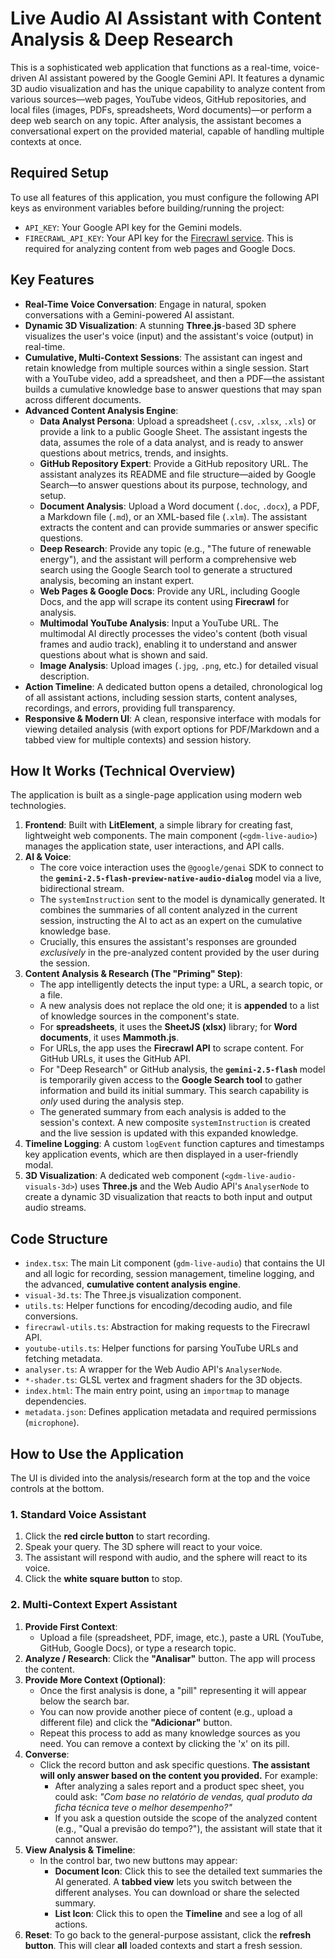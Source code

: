 # Live Audio AI Assistant with Content Analysis & Deep Research

This is a sophisticated web application that functions as a real-time, voice-driven AI assistant powered by the Google Gemini API. It features a dynamic 3D audio visualization and has the unique capability to analyze content from various sources—web pages, YouTube videos, GitHub repositories, and local files (images, PDFs, spreadsheets, Word documents)—or perform a deep web search on any topic. After analysis, the assistant becomes a conversational expert on the provided material, capable of handling multiple contexts at once.

## Required Setup

To use all features of this application, you must configure the following API keys as environment variables before building/running the project:

-   `API_KEY`: Your Google API key for the Gemini models.
-   `FIRECRAWL_API_KEY`: Your API key for the [Firecrawl service](https://firecrawl.dev/). This is required for analyzing content from web pages and Google Docs.

## Key Features

-   **Real-Time Voice Conversation**: Engage in natural, spoken conversations with a Gemini-powered AI assistant.
-   **Dynamic 3D Visualization**: A stunning **Three.js**-based 3D sphere visualizes the user's voice (input) and the assistant's voice (output) in real-time.
-   **Cumulative, Multi-Context Sessions**: The assistant can ingest and retain knowledge from multiple sources within a single session. Start with a YouTube video, add a spreadsheet, and then a PDF—the assistant builds a cumulative knowledge base to answer questions that may span across different documents.
-   **Advanced Content Analysis Engine**:
    -   **Data Analyst Persona**: Upload a spreadsheet (`.csv`, `.xlsx`, `.xls`) or provide a link to a public Google Sheet. The assistant ingests the data, assumes the role of a data analyst, and is ready to answer questions about metrics, trends, and insights.
    -   **GitHub Repository Expert**: Provide a GitHub repository URL. The assistant analyzes its README and file structure—aided by Google Search—to answer questions about its purpose, technology, and setup.
    -   **Document Analysis**: Upload a Word document (`.doc`, `.docx`), a PDF, a Markdown file (`.md`), or an XML-based file (`.xlm`). The assistant extracts the content and can provide summaries or answer specific questions.
    -   **Deep Research**: Provide any topic (e.g., "The future of renewable energy"), and the assistant will perform a comprehensive web search using the Google Search tool to generate a structured analysis, becoming an instant expert.
    -   **Web Pages & Google Docs**: Provide any URL, including Google Docs, and the app will scrape its content using **Firecrawl** for analysis.
    -   **Multimodal YouTube Analysis**: Input a YouTube URL. The multimodal AI directly processes the video's content (both visual frames and audio track), enabling it to understand and answer questions about what is shown and said.
    -   **Image Analysis**: Upload images (`.jpg`, `.png`, etc.) for detailed visual description.
-   **Action Timeline**: A dedicated button opens a detailed, chronological log of all assistant actions, including session starts, content analyses, recordings, and errors, providing full transparency.
-   **Responsive & Modern UI**: A clean, responsive interface with modals for viewing detailed analysis (with export options for PDF/Markdown and a tabbed view for multiple contexts) and session history.

## How It Works (Technical Overview)

The application is built as a single-page application using modern web technologies.

1.  **Frontend**: Built with **LitElement**, a simple library for creating fast, lightweight web components. The main component (`<gdm-live-audio>`) manages the application state, user interactions, and API calls.
2.  **AI & Voice**:
    -   The core voice interaction uses the `@google/genai` SDK to connect to the **`gemini-2.5-flash-preview-native-audio-dialog`** model via a live, bidirectional stream.
    -   The `systemInstruction` sent to the model is dynamically generated. It combines the summaries of all content analyzed in the current session, instructing the AI to act as an expert on the cumulative knowledge base.
    -   Crucially, this ensures the assistant's responses are grounded *exclusively* in the pre-analyzed content provided by the user during the session.
3.  **Content Analysis & Research (The "Priming" Step)**:
    -   The app intelligently detects the input type: a URL, a search topic, or a file.
    -   A new analysis does not replace the old one; it is **appended** to a list of knowledge sources in the component's state.
    -   For **spreadsheets**, it uses the **SheetJS (xlsx)** library; for **Word documents**, it uses **Mammoth.js**.
    -   For URLs, the app uses the **Firecrawl API** to scrape content. For GitHub URLs, it uses the GitHub API.
    -   For "Deep Research" or GitHub analysis, the **`gemini-2.5-flash`** model is temporarily given access to the **Google Search tool** to gather information and build its initial summary. This search capability is *only* used during the analysis step.
    -   The generated summary from each analysis is added to the session's context. A new composite `systemInstruction` is created and the live session is updated with this expanded knowledge.
4.  **Timeline Logging**: A custom `logEvent` function captures and timestamps key application events, which are then displayed in a user-friendly modal.
5.  **3D Visualization**: A dedicated web component (`<gdm-live-audio-visuals-3d>`) uses **Three.js** and the Web Audio API's `AnalyserNode` to create a dynamic 3D visualization that reacts to both input and output audio streams.

## Code Structure

-   `index.tsx`: The main Lit component (`gdm-live-audio`) that contains the UI and all logic for recording, session management, timeline logging, and the advanced, **cumulative content analysis engine**.
-   `visual-3d.ts`: The Three.js visualization component.
-   `utils.ts`: Helper functions for encoding/decoding audio, and file conversions.
-   `firecrawl-utils.ts`: Abstraction for making requests to the Firecrawl API.
-   `youtube-utils.ts`: Helper functions for parsing YouTube URLs and fetching metadata.
-   `analyser.ts`: A wrapper for the Web Audio API's `AnalyserNode`.
-   `*-shader.ts`: GLSL vertex and fragment shaders for the 3D objects.
-   `index.html`: The main entry point, using an `importmap` to manage dependencies.
-   `metadata.json`: Defines application metadata and required permissions (`microphone`).

## How to Use the Application

The UI is divided into the analysis/research form at the top and the voice controls at the bottom.

### 1. Standard Voice Assistant

1.  Click the **red circle button** to start recording.
2.  Speak your query. The 3D sphere will react to your voice.
3.  The assistant will respond with audio, and the sphere will react to its voice.
4.  Click the **white square button** to stop.

### 2. Multi-Context Expert Assistant

1.  **Provide First Context**:
    -   Upload a file (spreadsheet, PDF, image, etc.), paste a URL (YouTube, GitHub, Google Docs), or type a research topic.
2.  **Analyze / Research**: Click the **"Analisar"** button. The app will process the content.
3.  **Provide More Context (Optional)**:
    -   Once the first analysis is done, a "pill" representing it will appear below the search bar.
    -   You can now provide another piece of content (e.g., upload a different file) and click the **"Adicionar"** button.
    -   Repeat this process to add as many knowledge sources as you need. You can remove a context by clicking the 'x' on its pill.
4.  **Converse**:
    -   Click the record button and ask specific questions. **The assistant will only answer based on the content you provided.** For example:
        -   After analyzing a sales report and a product spec sheet, you could ask: *"Com base no relatório de vendas, qual produto da ficha técnica teve o melhor desempenho?"*
        -   If you ask a question outside the scope of the analyzed content (e.g., "Qual a previsão do tempo?"), the assistant will state that it cannot answer.
5.  **View Analysis & Timeline**:
    -   In the control bar, two new buttons may appear:
        -   **Document Icon**: Click this to see the detailed text summaries the AI generated. A **tabbed view** lets you switch between the different analyses. You can download or share the selected summary.
        -   **List Icon**: Click this to open the **Timeline** and see a log of all actions.
6.  **Reset**: To go back to the general-purpose assistant, click the **refresh button**. This will clear **all** loaded contexts and start a fresh session.